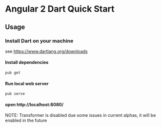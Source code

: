# Angular 2 Dart Quick Start

## Usage

### Install Dart on your machine
see https://www.dartlang.org/downloads

#### Install dependencies
`pub get`

#### Run local web server
`pub serve`

#### open http://localhost:8080/


NOTE: Transformer is disabled due some issues in current alphas, it will be enabled in the future